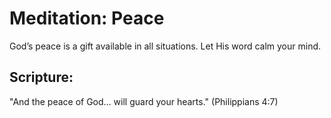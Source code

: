 # Meditation: Peace

God’s peace is a gift available in all situations. Let His word calm your mind.

## Scripture:
"And the peace of God… will guard your hearts." (Philippians 4:7)
